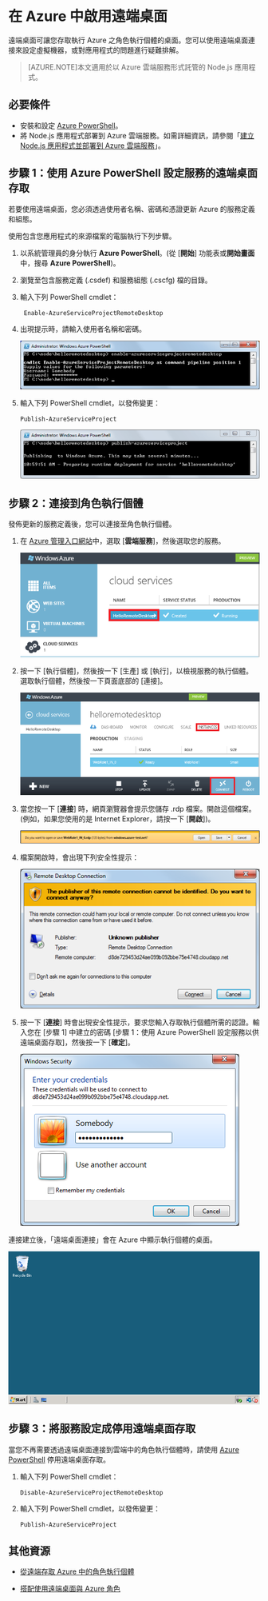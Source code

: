 <properties 
	pageTitle="對雲端服務啟用遠端桌面 (Node.js)" 
	description="了解如何對裝載 Azure Node.js 應用程式的虛擬機器啟用遠端桌面存取。" 
	services="cloud-services" 
	documentationCenter="nodejs" 
	authors="MikeWasson" 
	manager="wpickett" 
	editor=""/>

<tags 
	ms.service="cloud-services" 
	ms.workload="tbd" 
	ms.tgt_pltfrm="na" 
	ms.devlang="nodejs" 
	ms.topic="article" 
	ms.date="05/29/2015" 
	ms.author="mwasson"/>


# 在 Azure 中啟用遠端桌面

遠端桌面可讓您存取執行 Azure 之角色執行個體的桌面。您可以使用遠端桌面連接來設定虛擬機器，或對應用程式的問題進行疑難排解。

> [AZURE.NOTE]本文適用於以 Azure 雲端服務形式託管的 Node.js 應用程式。


## 必要條件

- 安裝和設定 [Azure PowerShell](../install-configure-powershell.md)。
- 將 Node.js 應用程式部署到 Azure 雲端服務。如需詳細資訊，請參閱「[建立 Node.js 應用程式並部署到 Azure 雲端服務](cloud-services-nodejs-develop-deploy-app.md)」。


## 步驟 1：使用 Azure PowerShell 設定服務的遠端桌面存取

若要使用遠端桌面，您必須透過使用者名稱、密碼和憑證更新 Azure 的服務定義和組態。

使用包含您應用程式的來源檔案的電腦執行下列步驟。

1. 以系統管理員的身分執行 **Azure PowerShell**。(從 [**開始**] 功能表或**開始畫面** 中，搜尋 **Azure PowerShell**)。

2.  瀏覽至包含服務定義 (.csdef) 和服務組態 (.cscfg) 檔的目錄。

3. 輸入下列 PowerShell cmdlet：

		Enable-AzureServiceProjectRemoteDesktop

4. 出現提示時，請輸入使用者名稱和密碼。

	![enable-azureserviceprojectremotedesktop][enable-rdp]

3.  輸入下列 PowerShell cmdlet，以發佈變更：

    	Publish-AzureServiceProject

	![publish-azureserviceproject][publish-project]

## 步驟 2：連接到角色執行個體

發佈更新的服務定義後，您可以連接至角色執行個體。

1.  在 [Azure 管理入口網站]中，選取 [**雲端服務**]，然後選取您的服務。

	![azure management portal][cloud-services]

2.  按一下 [執行個體]，然後按一下 [生產] 或 [執行]，以檢視服務的執行個體。選取執行個體，然後按一下頁面底部的 [連接]。

    ![The instances page][3]

2.  當您按一下 [**連接**] 時，網頁瀏覽器會提示您儲存 .rdp 檔案。開啟這個檔案。(例如，如果您使用的是 Internet Explorer，請按一下 [**開啟**])。

    ![prompt to open or save the .rdp file][4]

3.  檔案開啟時，會出現下列安全性提示：

    ![Windows security prompt][5]

4.  按一下 [**連接**] 時會出現安全性提示，要求您輸入存取執行個體所需的認證。輸入您在 [步驟 1] 中建立的密碼 [步驟 1：使用 Azure PowerShell 設定服務以供遠端桌面存取]，然後按一下 [**確定**]。

    ![username/password prompt][6]

連接建立後，「遠端桌面連接」會在 Azure 中顯示執行個體的桌面。

![Remote desktop session][7]

## 步驟 3：將服務設定成停用遠端桌面存取 

當您不再需要透過遠端桌面連接到雲端中的角色執行個體時，請使用 [Azure PowerShell] 停用遠端桌面存取。

1.  輸入下列 PowerShell cmdlet：

    	Disable-AzureServiceProjectRemoteDesktop

2.  輸入下列 PowerShell cmdlet，以發佈變更：

    	Publish-AzureServiceProject

## 其他資源

- [從遠端存取 Azure 中的角色執行個體] 
- [搭配使用遠端桌面與 Azure 角色]


  [Azure PowerShell]: http://go.microsoft.com/?linkid=9790229&clcid=0x409

[Azure 管理入口網站]: http://manage.windowsazure.com
[publish-project]: ./media/cloud-services-nodejs-enable-remote-desktop/publish-rdp.png
[enable-rdp]: ./media/cloud-services-nodejs-enable-remote-desktop/enable-rdp.png
[cloud-services]: ./media/cloud-services-nodejs-enable-remote-desktop/cloud-services-remote.png
  [3]: ./media/cloud-services-nodejs-enable-remote-desktop/cloud-service-instance.png
  [4]: ./media/cloud-services-nodejs-enable-remote-desktop/rdp-open.png
  [5]: ./media/cloud-services-nodejs-enable-remote-desktop/remote-desktop-12.png
  [6]: ./media/cloud-services-nodejs-enable-remote-desktop/remote-desktop-13.png
  [7]: ./media/cloud-services-nodejs-enable-remote-desktop/remote-desktop-14.png
  
  [從遠端存取 Azure 中的角色執行個體]: http://msdn.microsoft.com/library/windowsazure/hh124107.aspx
  [搭配使用遠端桌面與 Azure 角色]: http://msdn.microsoft.com/library/windowsazure/gg443832.aspx
 

<!---HONumber=62-->